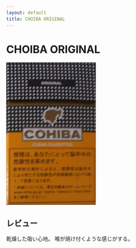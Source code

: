 ```yaml
---
layout: default
title: CHOIBA ORIGINAL
---
```


# CHOIBA ORIGINAL

<img src="img/choiba_original.jpg">

## レビュー

乾燥した吸い心地。
喉が焼け付くような感じがする。
